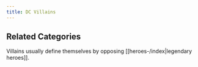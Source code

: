 ```yaml
---
title: DC Villains
---
```

## Related Categories
Villains usually define themselves by opposing [[heroes-/index|legendary heroes]].